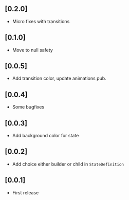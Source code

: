 ## [0.2.0]
* Micro fixes with transitions

## [0.1.0]
* Move to null safety

## [0.0.5]
* Add transition color, update animations pub.

## [0.0.4]
* Some bugfixes

## [0.0.3]
* Add background color for state

## [0.0.2]
* Add choice either builder or child in ```StateDefinition```

## [0.0.1]
* First release
